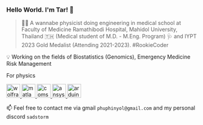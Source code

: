 ### Hello World. I'm Tar! 👋

> 🌱✨ A wannabe physicist doing engineering in medical school at Faculty of Medicine Ramathibodi Hospital, Mahidol University, Thailand 🇹🇭 (Medical student of M.D. - M.Eng. Program) 🩺 and IYPT 2023 Gold Medalist (Attending 2021-2023). #RookieCoder

💡 Working on the fields of Biostatistics (Genomics), Emergency Medicine Risk Management
  
For physics

<p align="left">
  <a href="https://www.wolfram.com/language/" target="_blank" rel="noreferrer"> 
  <img src="https://cdn.worldvectorlogo.com/logos/wolfram-language.svg" alt="wolfram" width="36" height="36"/> </a>
  
  <a href="https://www.mathworks.com" target="_blank" rel="noreferrer"> 
  <img src="https://cdn.worldvectorlogo.com/logos/matlab.svg" alt="matlab" width="36" height="36"/> </a>

  <a href="https://www.comsol.com" target="_blank" rel="noreferrer"> 
  <img src="https://cdn.worldvectorlogo.com/logos/comsol-logo.svg" alt="comsol" width="36" height="36"/> </a>

  <a href="https://www.ansys.com" target="_blank" rel="noreferrer"> 
  <img src="https://upload.wikimedia.org/wikipedia/commons/thumb/1/14/Ansys_logo_%282019%29.svg/2560px-Ansys_logo_%282019%29.svg.png" alt="ansys" width="36" height="36"/> </a>
  
  <a href="https://www.arduino.cc/" target="_blank" rel="noreferrer"> 
  <img src="https://cdn.worldvectorlogo.com/logos/arduino-1.svg" alt="arduino" width="36" height="36"/> </a>
</p>  


📫 Feel free to contact me via gmail `phuphinyol@gmail.com` and my personal discord `sadstorm`

